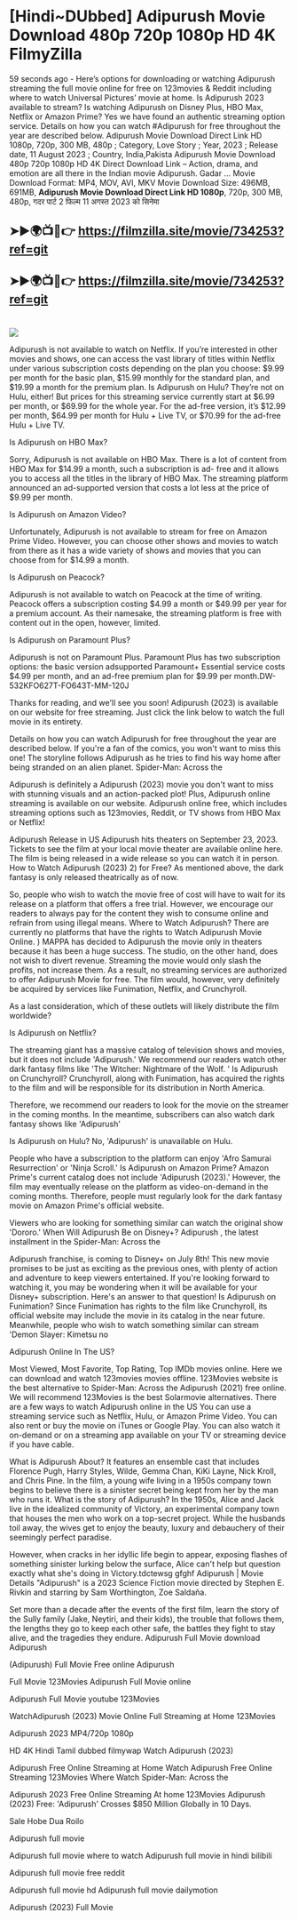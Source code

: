 # [Hindi~DUbbed] Adipurush Movie Download 480p 720p 1080p HD 4K FilmyZilla


59 seconds ago - Here’s options for downloading or watching Adipurush streaming the full movie online for free on 123movies & Reddit including where to watch Universal Pictures’ movie at home. Is Adipurush 2023 available to stream? Is watching Adipurush on Disney Plus, HBO Max, Netflix or Amazon Prime? Yes we have found an authentic streaming option service. Details on how you can watch #Adipurush for free throughout the year are described below. Adipurush Movie Download Direct Link HD 1080p, 720p, 300 MB, 480p ; Category, Love Story ; Year, 2023 ; Release date, 11 August 2023 ; Country, India,Pakista Adipurush Movie Download 480p 720p 1080p HD 4K Direct Download Link – Action, drama, and emotion are all there in the Indian movie Adipurush. Gadar ...
Movie Download Format: MP4, MOV, AVI, MKV
Movie Download Size: 496MB, 691MB, **Adipurush Movie Download Direct Link HD 1080p**, 720p, 300 MB, 480p, गदर पार्ट 2 फिल्म 11 अगस्त 2023 को सिनेमा

## ➤►🌍📺📱👉   https://filmzilla.site/movie/734253?ref=git

## ➤►🌍📺📱👉   https://filmzilla.site/movie/734253?ref=git

#

<img src="https://image.tmdb.org/t/p/w780//xjjHH1SxphgYtwCCdAlN5wmYGqR.jpg" />

Adipurush is not available to watch on Netflix. If you’re interested in other movies and shows, one can access the vast library of titles within Netflix under various subscription costs depending on the plan you choose: $9.99 per month for the basic plan, $15.99 monthly for the standard plan, and $19.99 a month for the premium plan. Is Adipurush on Hulu? They’re not on Hulu, either! But prices for this streaming service currently start at $6.99 per month, or $69.99 for the whole year. For the ad-free version, it’s $12.99 per month, $64.99 per month for Hulu + Live TV, or $70.99 for the ad-free Hulu + Live TV.

Is Adipurush on HBO Max?

Sorry, Adipurush is not available on HBO Max. There is a lot of content from HBO Max for $14.99 a month, such a subscription is ad- free and it allows you to access all the titles in the library of HBO Max. The streaming platform announced an ad-supported version that costs a lot less at the price of $9.99 per month.

Is Adipurush on Amazon Video?

Unfortunately, Adipurush is not available to stream for free on Amazon Prime Video. However, you can choose other shows and movies to watch from there as it has a wide variety of shows and movies that you can choose from for $14.99 a month.

Is Adipurush on Peacock?

Adipurush is not available to watch on Peacock at the time of writing. Peacock offers a subscription costing $4.99 a month or $49.99 per year for a premium account. As their namesake, the streaming platform is free with content out in the open, however, limited.

Is Adipurush on Paramount Plus?

Adipurush is not on Paramount Plus. Paramount Plus has two subscription options: the basic version adsupported Paramount+ Essential service costs $4.99 per month, and an ad-free premium plan for $9.99 per month.DW-532KFO627T-FO643T-MM-120J

Thanks for reading, and we'll see you soon! Adipurush (2023) is available on our website for free streaming. Just click the link below to watch the full movie in its entirety.

Details on how you can watch Adipurush for free throughout the year are described below. If you're a fan of the comics, you won't want to miss this one! The storyline follows Adipurush as he tries to find his way home after being stranded on an alien planet. Spider-Man: Across the

Adipurush is definitely a Adipurush (2023) movie you don't want to miss with stunning visuals and an action-packed plot! Plus, Adipurush online streaming is available on our website. Adipurush online free, which includes streaming options such as 123movies, Reddit, or TV shows from HBO Max or Netflix!

Adipurush Release in US Adipurush hits theaters on September 23, 2023. Tickets to see the film at your local movie theater are available online here. The film is being released in a wide release so you can watch it in person. How to Watch Adipurush (2023) 2) for Free? As mentioned above, the dark fantasy is only released theatrically as of now.

So, people who wish to watch the movie free of cost will have to wait for its release on a platform that offers a free trial. However, we encourage our readers to always pay for the content they wish to consume online and refrain from using illegal means. Where to Watch Adipurush? There are currently no platforms that have the rights to Watch Adipurush Movie Online. ) MAPPA has decided to Adipurush the movie only in theaters because it has been a huge success. The studio, on the other hand, does not wish to divert revenue. Streaming the movie would only slash the profits, not increase them. As a result, no streaming services are authorized to offer Adipurush Movie for free. The film would, however, very definitely be acquired by services like Funimation, Netflix, and Crunchyroll.

As a last consideration, which of these outlets will likely distribute the film worldwide?

Is Adipurush on Netflix?

The streaming giant has a massive catalog of television shows and movies, but it does not include 'Adipurush.' We recommend our readers watch other dark fantasy films like 'The Witcher: Nightmare of the Wolf. ' Is Adipurush on Crunchyroll? Crunchyroll, along with Funimation, has acquired the rights to the film and will be responsible for its distribution in North America.

Therefore, we recommend our readers to look for the movie on the streamer in the coming months. In the meantime, subscribers can also watch dark fantasy shows like 'Adipurush'

Is Adipurush on Hulu? No, 'Adipurush' is unavailable on Hulu.

People who have a subscription to the platform can enjoy 'Afro Samurai Resurrection' or 'Ninja Scroll.' Is Adipurush on Amazon Prime? Amazon Prime's current catalog does not include 'Adipurush (2023).' However, the film may eventually release on the platform as video-on-demand in the coming months. Therefore, people must regularly look for the dark fantasy movie on Amazon Prime's official website.

Viewers who are looking for something similar can watch the original show 'Dororo.' When Will Adipurush Be on Disney+? Adipurush , the latest installment in the Spider-Man: Across the

Adipurush franchise, is coming to Disney+ on July 8th! This new movie promises to be just as exciting as the previous ones, with plenty of action and adventure to keep viewers entertained. If you're looking forward to watching it, you may be wondering when it will be available for your Disney+ subscription. Here's an answer to that question! Is Adipurush on Funimation? Since Funimation has rights to the film like Crunchyroll, its official website may include the movie in its catalog in the near future. Meanwhile, people who wish to watch something similar can stream 'Demon Slayer: Kimetsu no

Adipurush Online In The US?

Most Viewed, Most Favorite, Top Rating, Top IMDb movies online. Here we can download and watch 123movies movies offline. 123Movies website is the best alternative to Spider-Man: Across the Adipurush (2021) free online. We will recommend 123Movies is the best Solarmovie alternatives. There are a few ways to watch Adipurush online in the US You can use a streaming service such as Netflix, Hulu, or Amazon Prime Video. You can also rent or buy the movie on iTunes or Google Play. You can also watch it on-demand or on a streaming app available on your TV or streaming device if you have cable.

What is Adipurush About? It features an ensemble cast that includes Florence Pugh, Harry Styles, Wilde, Gemma Chan, KiKi Layne, Nick Kroll, and Chris Pine. In the film, a young wife living in a 1950s company town begins to believe there is a sinister secret being kept from her by the man who runs it. What is the story of Adipurush? In the 1950s, Alice and Jack live in the idealized community of Victory, an experimental company town that houses the men who work on a top-secret project. While the husbands toil away, the wives get to enjoy the beauty, luxury and debauchery of their seemingly perfect paradise.

However, when cracks in her idyllic life begin to appear, exposing flashes of something sinister lurking below the surface, Alice can't help but question exactly what she's doing in Victory.tdctewsg gfghf Adipurush | Movie Details "Adipurush" is a 2023 Science Fiction movie directed by Stephen E. Rivkin and starring by Sam Worthington, Zoe Saldaña.

Set more than a decade after the events of the first film, learn the story of the Sully family (Jake, Neytiri, and their kids), the trouble that follows them, the lengths they go to keep each other safe, the battles they fight to stay alive, and the tragedies they endure. Adipurush Full Movie download Adipurush

(Adipurush) Full Movie Free online Adipurush

Full Movie 123Movies Adipurush Full Movie online

Adipurush Full Movie youtube 123Movies

WatchAdipurush (2023) Movie Online Full Streaming at Home 123Movies

Adipurush 2023 MP4/720p 1080p

HD 4K Hindi Tamil dubbed filmywap Watch Adipurush (2023)

Adipurush Free Online Streaming at Home Watch Adipurush Free Online Streaming 123Movies Where Watch Spider-Man: Across the

Adipurush 2023 Free Online Streaming At home 123Movies Adipurush (2023) Free: 'Adipurush' Crosses $850 Million Globally in 10 Days.

Sale Hobe Dua Roilo

Adipurush full movie

Adipurush full movie where to watch Adipurush full movie in hindi bilibili

Adipurush full movie free reddit

Adipurush full movie hd Adipurush full movie dailymotion

Adipurush (2023) Full Movie